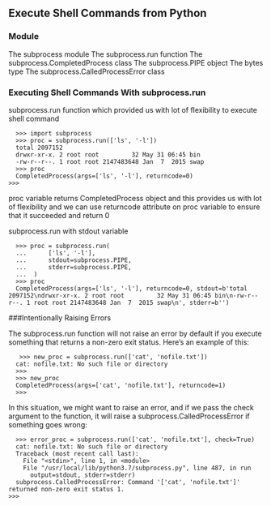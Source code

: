 ##  Execute Shell Commands from Python


### Module 
 
The subprocess module
The subprocess.run function
The subprocess.CompletedProcess class
The subprocess.PIPE object
The bytes type
The subprocess.CalledProcessError class

### Executing Shell Commands With subprocess.run
subprocess.run function which provided us with lot of flexibility to execute shell command

```
  >>> import subprocess
  >>> proc = subprocess.run(['ls', '-l'])
  total 2097152
  drwxr-xr-x. 2 root root         32 May 31 06:45 bin
  -rw-r--r--. 1 root root 2147483648 Jan  7  2015 swap
  >>> proc
  CompletedProcess(args=['ls', '-l'], returncode=0)
>>>

```
proc variable returns CompletedProcess object and this provides us with lot of flexibility and we can use 
returncode attribute on proc variable to ensure that it succeeded and return 0


subprocess.run with stdout variable 

```
  >>> proc = subprocess.run(
  ...      ['ls', '-l'],
  ...      stdout=subprocess.PIPE,
  ...      stderr=subprocess.PIPE,
  ...  )
  >>> proc
  CompletedProcess(args=['ls', '-l'], returncode=0, stdout=b'total 2097152\ndrwxr-xr-x. 2 root root         32 May 31 06:45 bin\n-rw-r--r--. 1 root root 2147483648 Jan  7  2015 swap\n', stderr=b'')
```


###Intentionally Raising Errors

The subprocess.run function will not raise an error by default if you execute something that returns a non-zero exit status. 
Here’s an example of this:

```
   >>> new_proc = subprocess.run(['cat', 'nofile.txt'])
  cat: nofile.txt: No such file or directory
  >>>
  >>> new_proc
  CompletedProcess(args=['cat', 'nofile.txt'], returncode=1)
  >>>

```
In this situation, we might want to raise an error, and if we pass the check argument to the function,
it will raise a subprocess.CalledProcessError if something goes wrong:

```
  >>> error_proc = subprocess.run(['cat', 'nofile.txt'], check=True)
  cat: nofile.txt: No such file or directory
  Traceback (most recent call last):
    File "<stdin>", line 1, in <module>
    File "/usr/local/lib/python3.7/subprocess.py", line 487, in run
      output=stdout, stderr=stderr)
  subprocess.CalledProcessError: Command '['cat', 'nofile.txt']' returned non-zero exit status 1.
>>>

```



